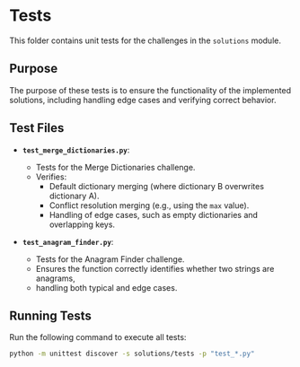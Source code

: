 # Tests

This folder contains unit tests for the challenges in the `solutions` module.

## Purpose

The purpose of these tests is to ensure the functionality of
the implemented solutions, including handling edge cases and verifying correct behavior.

## Test Files

- **`test_merge_dictionaries.py`**:
  - Tests for the Merge Dictionaries challenge.
  - Verifies:
    - Default dictionary merging (where dictionary B overwrites dictionary A).
    - Conflict resolution merging (e.g., using the `max` value).
    - Handling of edge cases, such as empty dictionaries and overlapping keys.

- **`test_anagram_finder.py`**:
  - Tests for the Anagram Finder challenge.
  - Ensures the function correctly identifies whether two strings are anagrams,
  - handling both typical and edge cases.

## Running Tests

Run the following command to execute all tests:

```bash
python -m unittest discover -s solutions/tests -p "test_*.py"

